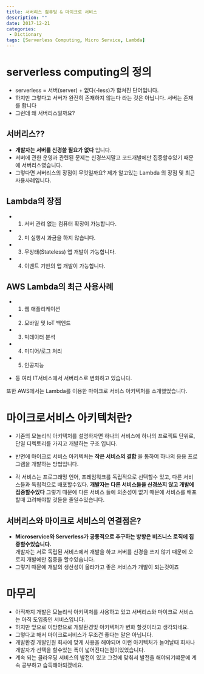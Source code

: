 ```yaml
---
title: 서버리스 컴퓨팅 & 마이크로 서비스
description: ""
date: 2017-12-21
categories:
 - Dictionary
tags: [Serverless Computing, Micro Service, Lambda]
---
```


# serverless computing의 정의
- serverless = 서버(server) + 없다(-less)가 합쳐진 단어입니다.
- 하지만 그렇다고 서버가 완전히 존재하지 않는다 라는 것은 아닙니다. 서버는 존재를 합니다
- 그런데 왜 서버리스일까요?


## 서버리스??
- **개발자는 서버를 신경쓸 필요가 없다** 입니다.
- 서버에 관한 운영과 관련된 문제는 신경쓰지말고 코드개발에만 집중할수있기 때문에 서버리스였습니다.
- 그렇다면 서버리스의 장점이 무엇일까요? 제가 알고있는 Lambda 의 장점 및 최근 사용사례입니다.


## Lambda의 장점

- 1) 서버 관리 없는 컴퓨터 확장이 가능합니다.
- 2) 미 실행시 과금을 하지 않습니다.
- 3) 무상태(Stateless) 앱 개발이 가능합니다.
- 4) 이벤트 기반의 앱 개발이 가능합니다.


## AWS Lambda의 최근 사용사례
- 1) 웹 애플리케이션
- 2) 모바일 및 IoT 백엔드
- 3) 빅데이터 분석
- 4) 미디어/로그 처리
- 5) 인공지능

- 등 여러 IT서비스에서 서버리스로 변화하고 있습니다.

또한 AWS에서는 Lambda를 이용한 마이크로 서비스 아키텍처를 소개했었습니다.


# 마이크로서비스 아키텍처란?

- 기존의 모놀리식 아키텍처를 설명하자면 하나의 서비스에 하나의 프로젝트 단위로, 단일 디렉토리를 가지고 개발하는 구조 입니다.

- 반면에 마이크로 서비스 아키텍처는 **작은 서비스의 결합** 을 통하여 하나의 응용 프로그램을 개발하는 방법입니다.
- 각 서비스는 프로그래밍 언어, 프레임워크를 독립적으로 선택할수 있고, 다른 서비스들과 독립적으로 배포할수있다. **개발자는 다른 서비스들을 신경쓰지 않고 개발에 집중할수있다**
그렇기 때문에 다른 서비스 들에 의존성이 없기 때문에 서비스를 배포할때 고려해야할 것들을 줄일수있습니다.


## 서버리스와 마이크로 서비스의 연결점은?

- **Microservice와 Serverless가 공통적으로 추구하는 방향은 비즈니스 로직에 집중할수있습니다.**<br>
개발자는 서로 독립된 서비스에서 개발을 하고 서버를 신경을 쓰지 않기 때문에 오로지 개발에만 집중을 할수있습니다.
- 그렇기 때문에 개발의 생산성이 올라가고 좋은 서비스가 개발이 되는것이죠


# 마무리

- 아직까지 개발은 모놀리식 아키텍처를 사용하고 있고 서버리스와 마이크로 서비스는 아직 도입중인 서비스입니다.
- 하지만 앞으로 이방향으로 개발환경및 아키텍처가 변화 할것이라고 생각되네요.
- 그렇다고 해서 마이크로서비스가 무조건 좋다는 말은 아닙니다.
- 개발환경 개발인원 회사에 맞게 사용을 해야되며 이런 아키텍처가 늘어날때 회사나 개발자가 선택을 할수있는 폭이 넓어진다는점이있었습니다.
- 계속 되는 클라우딩 서비스의 발전이 있고 그것에 맞춰서 발전을 해야되기떄문에 계속 공부하고 습득해야되겠네요.